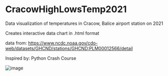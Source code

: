# CracowHighLowsTemp2021
Data visualization of temperatures in Cracow, Balice airport station on 2021

Creates interactive data chart in .html format

data from: https://www.ncdc.noaa.gov/cdo-web/datasets/GHCND/stations/GHCND:PLM00012566/detail

Inspired by: Python Crash Course

![image](https://user-images.githubusercontent.com/110120113/181915980-5c8e07ac-b8f5-4844-881a-e44160161d69.png)

